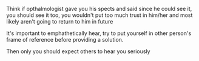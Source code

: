 Think if opthalmologist gave you his spects and said since he could see it, you should see it too, you wouldn't put too much trust in him/her and most likely aren't going to return to him in future 

It's important to emphathetically hear, try to put yourself in other person's frame of reference before providing a solution. 

Then only you should expect others to hear you seriously